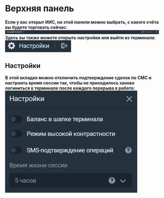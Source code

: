 # Верхняя панель
**Если у вас открыт ИИС, на этой панели можно выбрать, с какого счёта вы будете торговать сейчас:**
![alt text](topbar.png) 
**Здесь вы также можете открыть настройки или выйти из терминала:** 
![alt text](topbar_2.png)
## Настройки
**В этой вкладке можно отключить подтверждение сделок по СМС и настроить время сессии так, чтобы не приходилось заново логиниться в терминале после каждого
перерыва в работе:**
![alt text](settings.png)
